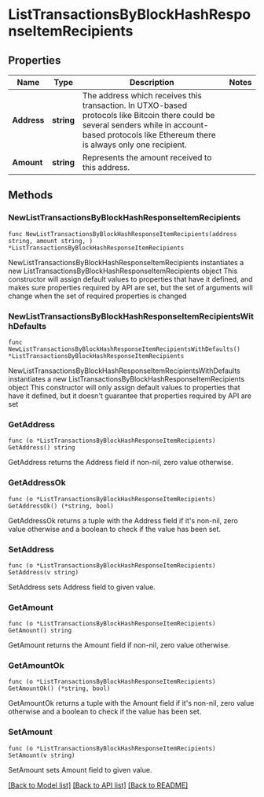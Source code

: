 # ListTransactionsByBlockHashResponseItemRecipients

## Properties

Name | Type | Description | Notes
------------ | ------------- | ------------- | -------------
**Address** | **string** | The address which receives this transaction. In UTXO-based protocols like Bitcoin there could be several senders while in account-based protocols like Ethereum there is always only one recipient. | 
**Amount** | **string** | Represents the amount received to this address. | 

## Methods

### NewListTransactionsByBlockHashResponseItemRecipients

`func NewListTransactionsByBlockHashResponseItemRecipients(address string, amount string, ) *ListTransactionsByBlockHashResponseItemRecipients`

NewListTransactionsByBlockHashResponseItemRecipients instantiates a new ListTransactionsByBlockHashResponseItemRecipients object
This constructor will assign default values to properties that have it defined,
and makes sure properties required by API are set, but the set of arguments
will change when the set of required properties is changed

### NewListTransactionsByBlockHashResponseItemRecipientsWithDefaults

`func NewListTransactionsByBlockHashResponseItemRecipientsWithDefaults() *ListTransactionsByBlockHashResponseItemRecipients`

NewListTransactionsByBlockHashResponseItemRecipientsWithDefaults instantiates a new ListTransactionsByBlockHashResponseItemRecipients object
This constructor will only assign default values to properties that have it defined,
but it doesn't guarantee that properties required by API are set

### GetAddress

`func (o *ListTransactionsByBlockHashResponseItemRecipients) GetAddress() string`

GetAddress returns the Address field if non-nil, zero value otherwise.

### GetAddressOk

`func (o *ListTransactionsByBlockHashResponseItemRecipients) GetAddressOk() (*string, bool)`

GetAddressOk returns a tuple with the Address field if it's non-nil, zero value otherwise
and a boolean to check if the value has been set.

### SetAddress

`func (o *ListTransactionsByBlockHashResponseItemRecipients) SetAddress(v string)`

SetAddress sets Address field to given value.


### GetAmount

`func (o *ListTransactionsByBlockHashResponseItemRecipients) GetAmount() string`

GetAmount returns the Amount field if non-nil, zero value otherwise.

### GetAmountOk

`func (o *ListTransactionsByBlockHashResponseItemRecipients) GetAmountOk() (*string, bool)`

GetAmountOk returns a tuple with the Amount field if it's non-nil, zero value otherwise
and a boolean to check if the value has been set.

### SetAmount

`func (o *ListTransactionsByBlockHashResponseItemRecipients) SetAmount(v string)`

SetAmount sets Amount field to given value.



[[Back to Model list]](../README.md#documentation-for-models) [[Back to API list]](../README.md#documentation-for-api-endpoints) [[Back to README]](../README.md)


